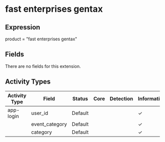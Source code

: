 fast enterprises gentax
=======================

Expression
----------

product = "fast enterprises gentax"

Fields
------

There are no fields for this extension.

Activity Types
--------------

| Activity Type | Field          | Status  | Core | Detection | Informational |
| ------------- | -------------- | ------- | ---- | --------- | ------------- |
| app-login     | user_id        | Default |      |           | &#10003;      |
|               | event_category | Default |      |           | &#10003;      |
|               | category       | Default |      |           | &#10003;      |


